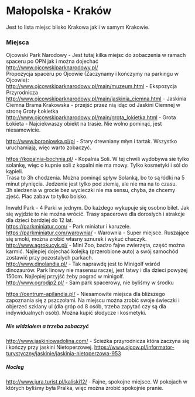# Małopolska - Kraków

Jest to lista miejsc blisko Krakowa jak i w samym Krakowie.

### Miejsca

Ojcowski Park Narodowy - Jest tutaj kilka miejsc do zobaczenia w ramach spaceru po OPN jak i można dojechać
http://www.ojcowskiparknarodowy.pl/   
Propozycja spaceru po Ojcowie (Zaczynamy i kończymy na parkingu w Ojcowie):   
http://www.ojcowskiparknarodowy.pl/main/muzeum.html - Ekspozycja Przyrodnicza   
http://www.ojcowskiparknarodowy.pl/main/jaskinia_ciemna.html - Jaskinia Ciemna
Brama Krakowska - przejść przez nią idąc od Jaskini Ciemnej w stronę Groty Łokietka   
http://www.ojcowskiparknarodowy.pl/main/grota_lokietka.html  - Grota Łokieta - Najciekwaszy obiekt na trasie. Nie wolno pominąć, jest niesamowicie.

http://www.boroniowka.pl/pl - Stary drewniany młyn i tartak. Wszystko uruchamiają, więc warto zobaczyć.

https://kopalnia-bochnia.pl/ - Kopalnia Soli. W tej chwili wydobywa sie tylko solankę, więc o kupnie soli z kopalni nie ma mowy. Tylko kosmetyki i sól do kąpieli.   
Trasa to 3h chodzenia. Można pominąć spływ Solanką, bo to są łódki na 5 minut płynięcia. Jedzenie jest tylko pod ziemią, ale nie ma na to czasu.   
3h siedzenia w grocie bez wycieczki nie ma sensu, chyba, że chcemy zjeść. Plac zabaw to tylko boisko.

Inwałd Park - 4 Parki w jednym. Do każdego wykupuje się osobno bilet. Jak się wyjdzie to nie można wrócić. Trasy spacerowe dla dorosłych i atrakcje dla dzieci bardziej do 12 lat.   
https://parkminiatur.com/ - Park miniatur i karuzele.   
https://parkminiatur.com/warownia/ - Warownia - Super miejsce. Ruszające się smoki, można zrobić własny sznurek i wykuć chaczyk.   
http://www.agrokucyk.pl/ - Mini Zoo, badzo fajne zwierzęta, część można karmić. Najlepiej dojechać kolejką (przerobione auto) a swój samochód zostawić przy pozostalych parkach.   
http://www.dinolandia.pl/ - Tak naprawdę jest to Minigolf wśród dinozaurów. Park linowy nie masensu raczej, jest łatwy i dla dzieci powyżej 150cm. Najlepiej przyjść żeby pograć w minigolf.   
http://www.ogrodjp2.pl/ -  Sam park spacerowy, nie byliśmy w środku   

https://centrum-apilandia.pl/ - Niesamowite miejsca dla bliższego zapoznania się z pszczołami. Na miejscu można zrobić swoje świeczki i objerzeć szklany ul (dla gróp od 8 osób, trzeba zapytać czy są dla indywidualnych osób). Można kupić słodycze i kosmetyki.

##### Nie widziałem a trzeba zobaczyć
http://www.jaskiniowadolina.com/  - Ścieżka przyrodnicza która zaczyna się i kończy przy jaskini Nietoperzowej. 
https://www.ojcow.pl/informator-turystyczny/jaskinie/jaskinia-nietoperzowa-953

##### Nocleg
http://www.jura.turist.pl/kaliski12/  - Fajne, spokojne miejsce. W pokojach w których byliśmy była Pralka, więc można zrobić spokojnie pranie.
